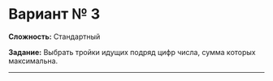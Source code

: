 # Вариант № 3
**Сложность:** Стандартный

**Задание:**  Выбрать тройки идущих подряд цифр числа, сумма которых максимальна.

---